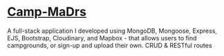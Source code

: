 # [Camp-MaDrs](https://campmadrs.herokuapp.com/)
A full-stack application I developed using MongoDB, Mongoose, Express, EJS, Bootstrap, Cloudinary, and Mapbox - that allows users to find campgrounds, or sign-up and upload their own. CRUD &amp; RESTful routes
